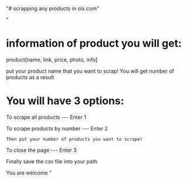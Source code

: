 "# scrapping any products in olx.com" 



"

# information of product you will get:

product[name, link, price, photo, info]



put your product name that you want to scrap!
You will get number of products as a result

# You will have 3 options:

To scrape all products --- Enter 1

To scrape products by number --- Enter 2

    Then put your number of products you want to scrape!

To close the page --- Enter 3


Finally save the csv file into your path


You are welcome
"
